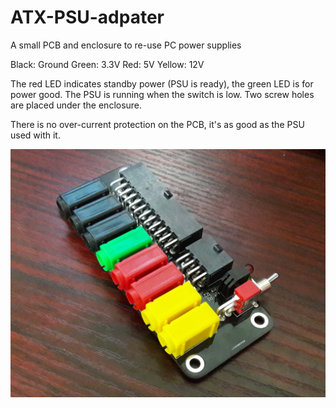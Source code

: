 # ATX-PSU-adpater
A small PCB and enclosure to re-use PC power supplies

Black: Ground
Green: 3.3V
Red: 5V
Yellow: 12V

The red LED indicates standby power (PSU is ready), the green LED is for power good. The PSU is running when the switch is low.
Two screw holes are placed under the enclosure.

There is no over-current protection on the PCB, it's as good as the PSU used with it.

![PCB](Pictures/PCB_1.jpg?raw=true)
